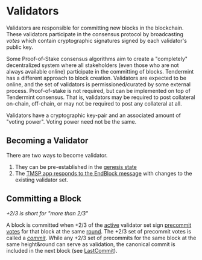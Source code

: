 # Validators

Validators are responsible for committing new blocks in the blockchain.
These validators participate in the consensus protocol by broadcasting _votes_ which contain cryptographic signatures signed by each validator's public key.

Some Proof-of-Stake consensus algorithms aim to create a "completely" decentralized system where all stakeholders (even those who are not always available online) participate in the committing of blocks.  Tendermint has a different approach to block creation.  Validators are expected to be online, and the set of validators is permissioned/curated by some external process.  Proof-of-stake is not required, but can be implemented on top of Tendermint consensus.  That is, validators may be required to post collateral on-chain, off-chain, or may not be required to post any collateral at all.

Validators have a cryptographic key-pair and an associated amount of "voting power".  Voting power need not be the same.

## Becoming a Validator

There are two ways to become validator.

1. They can be pre-established in the [genesis state](/docs/internals/genesis)
2. The [TMSP app responds to the EndBlock message](https://github.com/tendermint/tmsp) with changes to the existing validator set.

## Committing a Block

_+2/3 is short for "more than 2/3"_

A block is committed when +2/3 of the [active](#active-vs-unbonding) validator set sign [precommit votes](/docs/internals/block-structure#vote) for that block at the same [round](/docs/internals/consensus).  The +2/3 set of precommit votes is called a [_commit_](/docs/internals/block-structure#commit).  While any +2/3 set of precommits for the same block at the same height&round can serve as validation, the canonical commit is included in the next block (see [LastCommit](/docs/internals/block-structure)).
